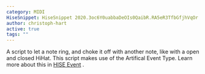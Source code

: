 ```yaml
---
category: MIDI
HiseSnippet: HiseSnippet 2020.3oc6Y0uabbaDeOIs0QaibR.RA5eR3TfbGfjhVqOr.DLx8shPsrE7oX2hf.Cpc4oiP6QdcWtx5RfQ6aPek5CP+i7nj2f1eC28tcOoyxmJpcKZ5gYE4RNyveb3vgCWcRrNPjjnicpr5oiGIbp7wt8FqLCZMfKUNG01ox8cOlmXDwrrlZNdDOIQD5ToxxGRMTY0Ubr+94utIOhqBDEM437BsLP7D4Poon0Q0+8xnnt7Pwoxgk3dm5GEnUszQ5Tfmkc2xYDO3B94hmxI1Vx0oxupSnzni6Y3FQhSkUZpCG2af90pL9egLQdVjfdw2oGTTVyc0QgDhoVcZMPFEdxj4chiSE2SJrBKmYE9b2ikgxosWXM9TaGrBIJaOprzsAO+xvaqEFdNkP2JYnCfPGlFwMyhLZ4HuCod1UpiTFgJQZFWd45+nv8ybOQZBFLe7tzbvKVndei27E+0b6zuuHvT.1Ub69G9vtRe+Ln7qc6IUB6NRKP9M12YujeofcnPIhIi5srm7m92+dxmEXvneZLWkLRmLih6IFJOUqHCRQieahnar3O8bZQtb6sz73410O+0cwbbtxziaRisdKMFpSUlY7NVdgWRlergslWrgUdeEaX4ECdyARUt4NrOysWPrbjonmrH2sFnuPvx5aFzj2zR+v8baoo8ZlMSDluQHOefo5taU6f07J09KkglAnYa6q4AGhDC6RdLyviOWXXOlMgY7VK8vQvGPYp9frtePsCJKRr77ywoIuUYx5+AWenBEA7wuUor8Zkw6q9JFqgh0HNF7KSX7nDMiyrZhqLqyDWJTLYelzvdM74YmIXizinnPhPF82XlVUZjEWZdhLglke22efU+C4vpljFKHcLfmvDJc54CXIX8EGWwLX.uTKCwXGoCr9qrvzXo5blYffozFwyTr.z6Y3.Nu7AXyXQhH9RQ081o1A8SUAV4zpmZYuZMuezigex9UOFqwXbHa.04SSGdlHtZM1ieLqZt8i56E7nTQ0Za3WqlUxebMaA8ifUTlM0xElb1WJI1AEbWTCCdYgdLaqZEcVR+zOXnZD8Z93DVZhvNw6qiYat4lLoB.POhVDFqSYgZ0WZXJAL+DWRUn3pYzDjqJspYNJjjM2dUaFdt1fmCfdBU3TaNS2uO7CFNjiFIrPcbtjbGrZmICugNrgd2zth0ueywcxPwDz.O6xL+lou8lBzHhRD+WsMhB5yzolo1o0dKVAdX3KzQoCEjDSFr0K4EsNaCeJHw61n3UZ7aEIvtLrYvN3IEFt7sEAT+Uy0Zl1HaJYYt8cB1nOyciP4g+zAHHAHkfBcxiGi.BAbZ4fr61HDWP+YpWDO1H6KCj.wiYjqz2bTuNk0X.m11hNsxkyNOe5YWfQjnyjQH8FVrfmfHMSEexDhBwzX5.UsjMs7H0HjbG.3OpMEzgfXDEpppz7kzPGl4sTf3bG8iZW6Fl4QoICJaOm3pWapk+MdWOpT+9KbXoEaw3khbebMSdtRGKlZ12f17NLaDJKwj8w5QXa7.4FC3FFB3OI39EBwHFE4ED1VcC6b1nXmqHzYpX9SV5PmXcTDMcv7c0Y6kxXZtcjKVUk0RrNNMAS8I7gCumMi.uEKiffrC.KwnVcjRZdFL.YbL4HiIs36Lc4pLSESpxsZmLygshllShq4GJSIgkyNpYrolb+7TS5EICEwNRj9w8bsgLbrlioov8SWU245B+o4BiS5OS2TekU7OxMyY5Zx+Wd5BJ+pt4mQdME3bRcmu8n1bCmRxJeJgo4HA19PKPUZKtDYNmkx0ptsEIWXziv8GmlHBZ1jeEhrA9I7yDQ4n1V224phAb85yb+FAbG31U7JKmfbrORcBkRfgdefM0rBt2t9qojxJZ3U0Mhq.CeRVRegrSyLRN2Db2xRRA39awyBtgxvvHwIZboL5xZS64OVOwHF0S9ChxYvOjWno5+05Io86KQKttrgINY.8igAjRoydeixn7dKxZ+ayJ5maFlj6atUPZDXfW5uWw0q0FOzq0Wf+zldnJcvSW5gd4P5gpzfdnJMIA1vmDxGB4SB4Cg7gP9jP9PHeRHeHjOIjODBBrEjYKu1fPQms75BB0NDDJZ.BEMAWjxgdIUCMCkR5EpjzJTHoSnRvEAcfZB3.2.xDpAfILC3RHF.FbsMXbau1fPQms85BB0NDDJZ.BEMAW6.F2wqMHTzYGutfPsCAghFfPQSv0tfwc8ZCBEc10qKHT6PPnnAHTzDbsGXbOu1fPQm875BB0NDDJZ.BEMAWOBL9Hu1fPQmG40EDpcHHTz.DJZBt1GLtuWaPnny9dcA8E66Xcxbq7mytM4B4+Tr2uvAhELOGnOYhCTN++eOne43A8tBh+vRdO0Cd+EDepy2GtuA3xK1Gx5c7YIVcBF6IGNJRzQcoHBmil+g+ZK5ySiLSasLHOVqziFnUxfxF0mKlrssDzm67ogwfqTWzxmW+4Bb+gxempeW8mHU3JEvLI9WzTb2+BMyc4525lAW6Yfr+23S2t7uL+zsOGWfFWw3XNbToXJ3xO8zowABfDkB2WkhyrDElI68sn2y9lopP6K+C7KuSe58J4c5OoyOHiwPdPr9UAY4QS9xejsELuU1+ILq5dL8NyeRxyjsA4FJeUP.Yr2.Vm4KwCuyRr8cVhctyRr6cVh8tyR7n6rD6eKRPei4FoF8vrsdngS5XuzRkJcTzIOVubm+IMijFhC
author: christoph-hart
active: true
tags: ""
---
```

A script to let a note ring, and choke it off with another note, like with a open and closed HiHat. This script makes use of the Artifical Event Type. Learn more about this in [HISE Event](https://docs.hise.audio/glossary/hise-event.html) .

